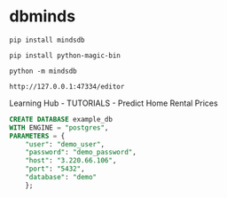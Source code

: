 # dbminds

```
pip install mindsdb
```

```
pip install python-magic-bin
```

```
python -m mindsdb
```

```
http://127.0.0.1:47334/editor
```

Learning Hub - TUTORIALS - Predict Home Rental Prices

```sql
CREATE DATABASE example_db
WITH ENGINE = "postgres",
PARAMETERS = {
    "user": "demo_user",
    "password": "demo_password",
    "host": "3.220.66.106",
    "port": "5432",
    "database": "demo"
    };
```